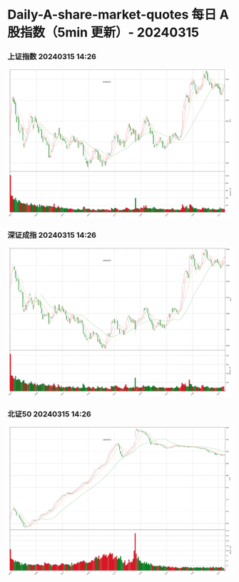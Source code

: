 
# Daily-A-share-market-quotes 每日 A 股指数（5min 更新）- 20240315

### 上证指数 20240315 14:26
![](./fig/2024/3/20240315-sh000001.png)

### 深证成指 20240315 14:26
![](./fig/2024/3/20240315-sz399001.png)

### 北证50 20240315 14:26
![](./fig/2024/3/20240315-bj899050.png)
